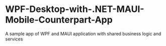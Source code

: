 # WPF-Desktop-with-.NET-MAUI-Mobile-Counterpart-App
A sample app of WPF and MAUI application with shared business logic and services
